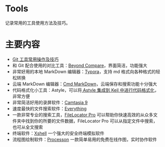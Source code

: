 # Tools
记录常用的工具使用方法及技巧。

# 主要内容

- [Git 工具常用操作及技巧](Git常用操作及技巧.md)
- 和 Git 配合使用的对比工具：[Beyond Compare](https://www.scootersoftware.com/download.php)，界面简洁，功能强大
- 非常好用的本地 MarkDown 编辑器：[Typora](https://www.typora.io/)，支持 md 格式向各种格式的轻松转换
- 云端 MarkDown 编辑器：[Cmd MarkDown](https://www.zybuluo.com/mdeditor)，云端保存和搜索功能十分强大
- 代码格式化小工具：Astyle，可以将[ Astyle 集成到 Keil 中进行代码格式化](https://jingyan.baidu.com/article/f3e34a12d7d6e5f5eb6535c5.html)，非常方便
- 非常简洁好用的录屏软件：[Camtasia 9](https://www.isharepc.com/1884.html)
- 速度最快的文件搜索软件：[Everything](http://www.pc6.com/softview/SoftView_53886.html)
- 一款非常专业的搜索工具，[FileLocator Pro](https://www.jb51.net/softs/558967.html) 可以帮助你快速高效的从众多文件夹中找到你的所要的文件数据，FileLocator Pro 可以从指定文件中搜索，也可从全文搜索
- 终端软件：[Xshell](http://www.netsarang.com/products/xsh_overview.html) 一个强大的安全终端模拟软件
- 流程图绘制软件：[Processon](https://www.processon.com/) 一款简单易用的免费在线作图，实时协作软件

